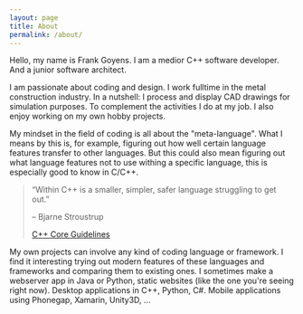 ```yaml
---
layout: page
title: About
permalink: /about/
---
```


Hello, my name is Frank Goyens. I am a medior C++ software developer. And a junior software architect.

I am passionate about coding and design. I work fulltime in the metal construction industry. In a nutshell: I process and display CAD drawings for simulation purposes. To complement the activities I do at my job. I also enjoy working on my own hobby projects. 

My mindset in the field of coding is all about the "meta-language". What I means by this is, for example, figuring out how well certain language features transfer to other languages. But this could also mean figuring out what language features not to use withing a specific language, this is especially good to know in C/C++. 

>“Within C++ is a smaller, simpler, safer language struggling to get out.” 
>
>– Bjarne Stroustrup 
>
>[C++ Core Guidelines][cpp-core-guidelines]

My own projects can involve any kind of coding language or framework. I find it interesting trying out modern features of these languages and frameworks and comparing them to existing ones. I sometimes make a webserver app in Java or Python, static websites (like the one you're seeing right now). Desktop applications in C++, Python, C#. Mobile applications using Phonegap, Xamarin, Unity3D, ... 

[cpp-core-guidelines]: https://isocpp.github.io/CppCoreGuidelines/ 
